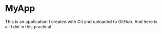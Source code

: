 # MyApp
This is an application I created with Git and uploaded to GitHub. And here is all I did in this practical.
